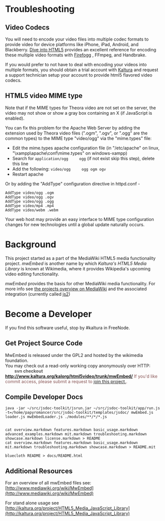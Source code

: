 <h1 id="troubleshooting">Troubleshooting</h1>

<h2 id="codecs">Video Codecs</h2>

You will need to encode your video files into multiple codec formats to provide video for device platforms like iPhone, iPad, Android, and Blackberry.  [Dive into HTML5](http://diveintohtml5.org/video.html#firefogg) provides an excellent reference for encoding these multiple video formats with [Firefogg](http://firefogg.org/) , FFmpeg, and Handbrake.

If you would prefer to not have to deal with encoding your videos into multiple formats, you should obtain a trial account with [Kaltura](http://corp.kaltura.com/) and request a support technician setup your account to provide html5 flavored video codecs.

<h2 id="mime">HTML5 video MIME type</h2>

Note that if the MIME types for Theora video are not set on the server, the video may not show or show a gray box containing an X (if JavaScript is enabled).

You can fix this problem for the Apache Web Server by adding the extension used by Theora video files (".ogm", ".ogv", or ".ogg" are the common types) to the MIME type "video/ogg" via the "mime.types" file:

* Edit the mime.types apache configuration file (in "/etc/apache" on linux, "\xampp\apache\conf\mime.types" on windows-xampp)
* Search for `application/ogg     ogg` (if not exist skip this step), delete this line
* Add the following: `video/ogg     ogg ogm ogv`
* Restart apache

Or by adding the "AddType" configuration directive in httpd.conf - 

    AddType video/ogg .ogm
    AddType video/ogg .ogv
    AddType video/ogg .ogg
    AddType video/mp4 .mp4
    AddType video/webm .webm

Your web host may provide an easy interface to MIME type configuration changes for new technologies until a global update naturally occurs.
<h1 id="background">Background</h1>

This project started as a part of the MediaWiki HTML5 media functionality project.  *mwEmbed* is another name by which *Kaltura's HTML5 Media Library* is known at Wikimedia, where it provides Wikipedia's upcoming video editing functionality.

*mwEmbed* provides the basis for other MediaWiki media functionality. For more info see <a href="http://www.mediawiki.org/wiki/Media_Projects_Overview">the projects overview on MediaWiki</a> and the associated integration (currently called <a href="http://www.mediawiki.org/wiki/JS2_Overview">js2</a>) 

<h1 id="dev">Become a Developer</h1>

If you find this software useful, stop by #kaltura in FreeNode.

<h2 id="source">Get Project Source Code</h2>

<p class="note">MwEmbed is released under the GPL2 and hosted by the wikimedia foundation.<br />
You may check out a read-only working copy anonymously over HTTP:<br />
<span style="padding: 3px 0px 0px 30px; color:#555555;font-weight: bold;">svn checkout <a href="http://www.kaltura.org/kalorg/html5video/trunk/mwEmbed/" title="Kaltura Project Code - HTML5 and JS Media Library" target="_blank">http://www.kaltura.org/kalorg/html5video/trunk/mwEmbed/</a></span>
<span style="padding: 0px 0px 5px 0px; color:#885555;">If you'd like commit access, please submit a request to <a href="../join-project?lightframe" rel="lightframe[|width:570px; height:650px; scrolling: auto;]">join this project.</a>.</span>
</p>

<h2 id="compile_docs">Compile Developer Docs</h2>

    java -jar ~/src/jsdoc-toolkit/jsrun.jar ~/src/jsdoc-toolkit/app/run.js -t=/home/papyromancer/src/jsdoc-toolkit/templates/jsdoc/ mwEmbed.js loader.js mwEmbedLoader.js ./modules/**/*/*.js


    cat overview.markdown features.markdown basic_usage.markdown advanced_examples.markdown mit.markdown troubleshooting.markdown showcase.markdown license.markdown > README
    cat overview.markdown features.markdown basic_usage.markdown mit.markdown troubleshooting.markdown showcase.markdown > README.mit

    bluecloth README > docs/README.html

<h2 id="additionally">Additional Resources</h2>

For an overview of all mwEmbed files see: [http://www.mediawiki.org/wiki/MwEmbed](http://www.mediawiki.org/wiki/MwEmbed)

For stand alone usage see [http://kaltura.org/project/HTML5_Media_JavaScript_Library](http://kaltura.org/project/HTML5_Media_JavaScript_Library)


